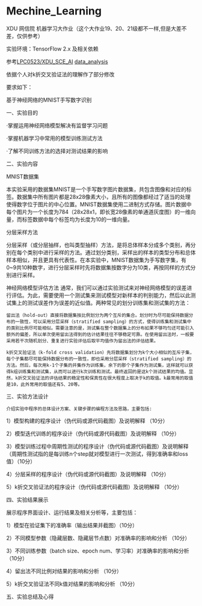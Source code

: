 # Mechine_Learning
XDU 网信院 机器学习大作业（这个大作业19、20、21级都不一样,但是大差不差，仅供参考）

实验环境：TensorFlow 2.x 及相关依赖

参考[LPC0523/XDU_SCE_AI](https://github.com/LPC0523/XDU_SCE_AI)
[data_analysis](https://github.com/naturliche/data_analysis)

依据个人对k折交叉验证法的理解作了部分修改

要求如下：

基于神经网络的MNIST手写数字识别

一、实验目的

·掌握运用神经网络模型解决有监督学习问题

·掌握机器学习中常用的模型训练测试方法

·了解不同训练方法的选择对测试结果的影响

二、实验内容

MNIST数据集

本实验采用的数据集MNIST是一个手写数字图片数据集，共包含图像和对应的标签。数据集中所有图片都是28x28像素大小，且所有的图像都经过了适当的处理使得数字位于图片的中心位置。MNIST数据集使用二进制方式存储。图片数据中每个图片为一个长度为784（28x28x1，即长宽28像素的单通道灰度图）的一维向量，而标签数据中每个标签均为长度为10的一维向量。

分层采样方法

分层采样（或分层抽样，也叫类型抽样）方法，是将总体样本分成多个类别，再分别在每个类别中进行采样的方法。通过划分类别，采样出的样本的类型分布和总体样本相似，并且更具有代表性。在本实验中，MNIST数据集为手写数字集，有0~9共10种数字，进行分层采样时先将数据集按数字分为10类，再按同样的方式分别进行采样。

神经网络模型评估方法
	通常，我们可以通过实验测试来对神经网络模型的误差进行评估。为此，需要使用一个测试集来测试模型对新样本的判别能力，然后以此测试集上的测试误差作为误差的近似值。两种常见的划分训练集和测试集的方法：
 
	留出法（hold-out）直接将数据集按比例划分为两个互斥的集合。划分时为尽可能保持数据分布的一致性，可以采用分层采样（stratified sampling）的方式，使得训练集和测试集中的类别比例尽可能相似。需要注意的是，测试集在整个数据集上的分布如果不够均匀还可能引入额外的偏差，所以单次使用留出法得到的估计结果往往不够稳定可靠。在使用留出法时，一般要采用若干次随机划分、重复进行实验评估后取平均值作为留出法的评估结果。
 
	k折交叉验证法（k-fold cross validation）先将数据集划分为k个大小相似的互斥子集，每个子集都尽可能保持数据分布的一致性，即也采用分层采样（stratified sampling）的方法。然后，每次用k-1个子集的并集作为训练集，余下的那个子集作为测试集，这样就可以获得k组训练集和测试集，从而可以进行k次训练和测试。最终返回的是这k个测试结果的均值。显然，k折交叉验证法的评估结果的稳定性和保真性在很大程度上取决于k的取值。k最常用的取值是10，此外常用的取值还有5、20等。
 
三、实验方法设计

	介绍实验中程序的总体设计方案、关键步骤的编程方法及思路，主要包括:
 
1）模型构建的程序设计（伪代码或源代码截图）及说明解释 （10分）

2）模型迭代训练的程序设计（伪代码或源代码截图）及说明解释 （10分）

3）模型训练过程中周期性测试的程序设计（伪代码或源代码截图）及说明解释（周期性测试指的是每训练n个step就对模型进行一次测试，得到准确率和loss值）（10分）

4）分层采样的程序设计（伪代码或源代码截图）及说明解释 （10分）

5）k折交叉验证法的程序设计（伪代码或源代码截图）及说明解释 （10分）

四、实验结果展示

展示程序界面设计、运行结果及相关分析等，主要包括：

1）模型在验证集下的准确率（输出结果并截图）（10分）

2）不同模型参数（隐藏层数、隐藏层节点数）对准确率的影响和分析 （10分）

3）不同训练参数（batch size、epoch num、学习率）对准确率的影响和分析 （10分）

4）留出法不同比例对结果的影响和分析 （10分）

5）k折交叉验证法不同k值对结果的影响和分析 （10分）

五、实验总结及心得
